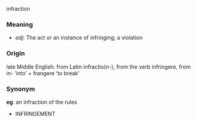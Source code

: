 infraction
### Meaning
+ _adj_: The act or an instance of infringing; a violation

### Origin

late Middle English: from Latin infractio(n-), from the verb infringere, from in- ‘into’ + frangere ‘to break’

### Synonym

__eg__: an infraction of the rules

+ INFRINGEMENT


